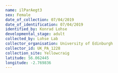 ```yaml
---
name: ilParAegt3
sex: Female
date_of_collection: 07/04/2019
date_of_identification: 07/04/2019
identified_by: Konrad Lohse
developmental_stage: adult
collected_by: Lohse Lab
collector_organisation: University of Edinburgh
collector_id: UK_PA_1228
collection_site: Yellowcraig
latitude: 56.062445
longitude: -2.769836
---
```

